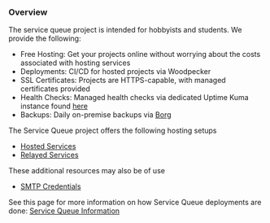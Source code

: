 ### Overview
The service queue project is intended for hobbyists and students. We provide the following:
- Free Hosting: Get your projects online without worrying about the costs associated with hosting services  
- Deployments: CI/CD for hosted projects via Woodpecker
- SSL Certificates: Projects are HTTPS-capable, with managed certificates provided
- Health Checks: Managed health checks via dedicated Uptime Kuma instance found [here](https://stats.06222001.xyz/status/all)
- Backups: Daily on-premise backups via [Borg](https://www.borgbackup.org/)

The Service Queue project offers the following hosting setups
- [Hosted Services](Hosted%20Services.md)
- [Relayed Services](Relayed%20Services.md)

These additional resources may also be of use
- [SMTP Credentials](SMTP%20Credentials.md)

See this page for more information on how Service Queue deployments are done: [Service Queue Information](Service%20Queue%20Information.md)